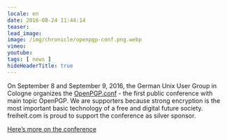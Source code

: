 ```yaml
---
locale: en
date: 2016-08-24 11:44:14
teaser:
lead_image:
image: /img/chronicle/openpgp-conf.png.webp
vimeo:
youtube:
tags: [ news ]
hideHeaderTitle: true
---
```


On September 8 and September 9, 2016, the German Unix User Group in Cologne organizes the [OpenPGP.conf](https://gnupg.org/conf/index.html) - the first public conference with main topic OpenPGP. We are supporters because strong encryption is the most important basic technology of a free and digital future society. freiheit.com is proud to support the conference as silver sponsor.

[Here’s more on the conference](https://gnupg.org/conf/index.html)



